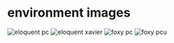 # environment images

![eloquent pc](https://github.com/autocore-ai/ats-img-env/workflows/eloquent%20pc/badge.svg)
![eloquent xavier](https://github.com/autocore-ai/ats-img-env/workflows/eloquent%20xavier/badge.svg)
![foxy pc](https://github.com/autocore-ai/ats-img-env/workflows/foxy%20pc/badge.svg)
![foxy pcu](https://github.com/autocore-ai/ats-img-env/workflows/foxy%20pcu/badge.svg)